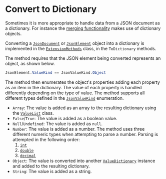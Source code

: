 # Convert to Dictionary

Sometimes it is more appropriate to handle data from a JSON document as a dictionary. For instance the [merging functionality](./merge) makes use of dictionary objects.

Converting a [`JsonDocument`](https://docs.microsoft.com/dotnet/api/system.text.json.jsondocument) or [`JsonElement`](https://docs.microsoft.com/dotnet/api/system.text.json.jsonelement) object into a dictionary is implemented in the [`ExtensionMethods`](https://github.com/Denomica/Denomica.Text.Json/blob/main/Denomica.Text.Json/ExtensionMethods.cs) class, in the `ToDictionary` methods.

The method requires that the JSON element being converted represents an object, as shown below.

``` C#
JsonElement.ValueKind == JsonValueKind.Object
```

The method then enumerates the object's properties adding each property as an item in the dictionary. The value of each property is handled differently depending on the type of value. The method supports all different types defined in the [`JsonValueKind`](https://docs.microsoft.com/dotnet/api/system.text.json.jsonvaluekind) enumeration.

- `Array`: The value is added as an array to the resulting dictionary using the [`ValueList`](https://github.com/Denomica/Denomica.Text.Json/blob/main/Denomica.Text.Json/ValueList.cs) class.
- `False`/`True`: The value is added as a boolean value.
- `Null`/`Undefined`: The value is added as `null`.
- `Number`: The value is added as a number. The method uses three different numeric types when attempting to parse a number. Parsing is attempted in the following order:
  1. [`int`](https://docs.microsoft.com/dotnet/api/system.int32)
  2. [`double`](https://docs.microsoft.com/dotnet/api/system.double)
  3. [`decimal`](https://docs.microsoft.com/dotnet/api/system.decimal)
- `Object`: The value is converted into another [`ValueDictionary`](https://github.com/Denomica/Denomica.Text.Json/blob/main/Denomica.Text.Json/ValueDictionary.cs) instance and added to the resulting dictionary.
- `String`: The value is added as a string.

